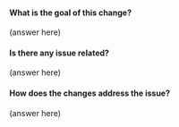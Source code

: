 #### What is the goal of this change?
(answer here)

#### Is there any issue related?
(answer here)

#### How does the changes address the issue?
(answer here)
